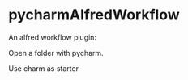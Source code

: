 # pycharmAlfredWorkflow

An alfred workflow plugin:

Open a folder with pycharm.

Use charm as starter


